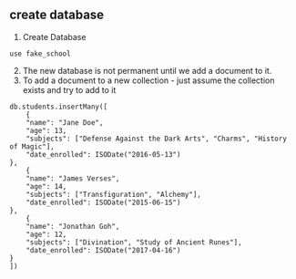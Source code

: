 ## create database

1. Create Database
```
use fake_school
```
2. The new database is not permanent until we add a document to it.
3. To add a document to a new collection - just assume the collection exists and try to add to it
```
db.students.insertMany([
    {
    "name": "Jane Doe",
    "age": 13,
    "subjects": ["Defense Against the Dark Arts", "Charms", "History of Magic"],
    "date_enrolled": ISODate("2016-05-13")
},
    {
    "name": "James Verses",
    "age": 14,
    "subjects": ["Transfiguration", "Alchemy"],
    "date_enrolled": ISODate("2015-06-15")
},
    {
    "name": "Jonathan Goh",
    "age": 12,
    "subjects": ["Divination", "Study of Ancient Runes"],
    "date_enrolled": ISODate("2017-04-16")
}
])
```